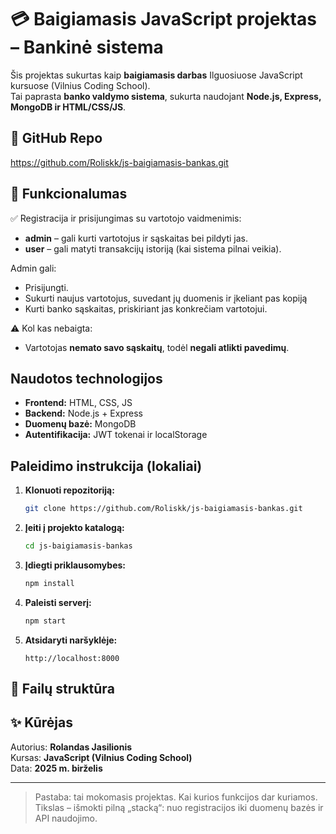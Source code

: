 
# 💳 Baigiamasis JavaScript projektas – Bankinė sistema

Šis projektas sukurtas kaip **baigiamasis darbas** Ilguosiuose JavaScript kursuose (Vilnius Coding School).  
Tai paprasta **banko valdymo sistema**, sukurta naudojant **Node.js, Express, MongoDB ir HTML/CSS/JS**.

## 🔗 GitHub Repo
https://github.com/Roliskk/js-baigiamasis-bankas.git

## 🧩 Funkcionalumas

✅ Registracija ir prisijungimas su vartotojo vaidmenimis:  
- **admin** – gali kurti vartotojus ir sąskaitas bei pildyti jas.  
- **user** – gali matyti transakcijų istoriją (kai sistema pilnai veikia).

 Admin gali:
- Prisijungti.
- Sukurti naujus vartotojus, suvedant jų duomenis ir įkeliant pas kopiją
- Kurti banko sąskaitas, priskiriant jas konkrečiam vartotojui.

⚠️ Kol kas nebaigta:
- Vartotojas **nemato savo sąskaitų**, todėl **negali atlikti pavedimų**.

## Naudotos technologijos

- **Frontend:** HTML, CSS, JS
- **Backend:** Node.js + Express
- **Duomenų bazė:** MongoDB
- **Autentifikacija:** JWT tokenai ir localStorage

##  Paleidimo instrukcija (lokaliai)

1. **Klonuoti repozitoriją:**
   ```bash
   git clone https://github.com/Roliskk/js-baigiamasis-bankas.git
   ```

2. **Įeiti į projekto katalogą:**
   ```bash
   cd js-baigiamasis-bankas
   ```

3. **Įdiegti priklausomybes:**
   ```bash
   npm install
   ```

4. **Paleisti serverį:**
   ```bash
   npm start
   ```

5. **Atsidaryti naršyklėje:**
   ```
   http://localhost:8000
   ```

## 📂 Failų struktūra

## ✨ Kūrėjas

Autorius: **Rolandas Jasilionis**  
Kursas: **JavaScript (Vilnius Coding School)**  
Data: **2025 m. birželis**

---

> Pastaba: tai mokomasis projektas. Kai kurios funkcijos dar kuriamos.  
> Tikslas – išmokti pilną „stacką“: nuo registracijos iki duomenų bazės ir API naudojimo.
